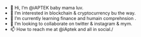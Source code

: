 - 👋 Hi, I’m @iAPTEK baby mama luv.
- 👀 I’m interested in blockchain & cryptocurrency bu the way.
- 🌱 I’m currently learning finance and humain comprehnsion .
- 💞️ I’m looking to collaborate on twitter & instagram & mym.
- 📫 How to reach me at @iAptek and all in social./

<!----
iAPTEK/iAPTEK is a ✨ special ✨ repository because its `README.md` (this file) appears on your GitHub profile.
You can click the Preview link to take a look at your changes.
---->
